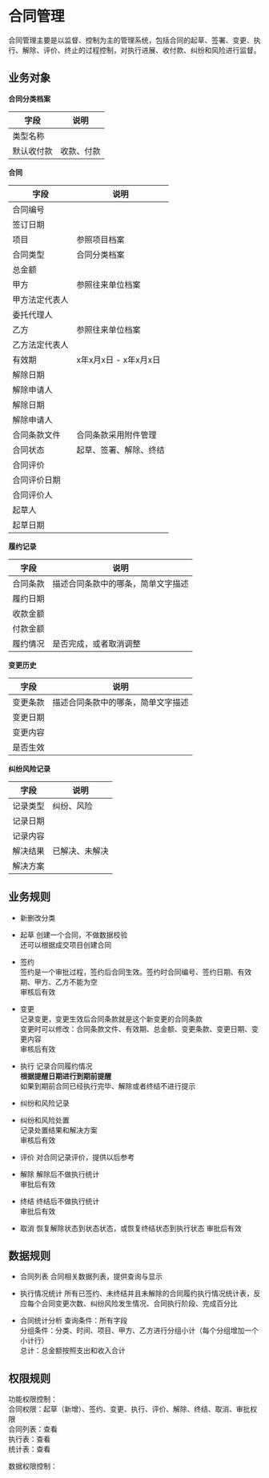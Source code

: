 # 合同管理

合同管理主要是以监督、控制为主的管理系统，包括合同的起草、签署、变更、执行、解除、评价、终止的过程控制，对执行进展、收付款、纠纷和风险进行监督。

## 业务对象

**合同分类档案**

| 字段          | 说明                                             |
|--------------|--------------------------------------------------|
| 类型名称      |                                                  |
| 默认收付款    | 收款、付款                                        |

**合同**

| 字段          | 说明                                             |
|--------------|--------------------------------------------------|
| 合同编号      |                                                  |
| 签订日期      |                                                  |
| 项目          | 参照项目档案                                      |
| 合同类型      | 合同分类档案                                      |
| 总金额        |                                                  |
| 甲方          | 参照往来单位档案                                  |
| 甲方法定代表人 |                                                  |
| 委托代理人     |                                                 |
| 乙方          |  参照往来单位档案                                 |
| 乙方法定代表人 |                                                  |
| 有效期        | x年x月x日 - x年x月x日                             |
| 解除日期      |                                                   |
| 解除申请人    |                                                   |
| 解除日期      |                                                   |
| 解除申请人    |                                                   |
| 合同条款文件   | 合同条款采用附件管理                               |
| 合同状态      | 起草、签署、解除、终结                              |
| 合同评价      |                                                   |
| 合同评价日期   |                                                   |
| 合同评价人     |                                                   |
| 起草人        |                                                   |
| 起草日期       |                                                   |

**履约记录**

| 字段          | 说明                                             |
|--------------|--------------------------------------------------|
| 合同条款      | 描述合同条款中的哪条，简单文字描述                  |
| 履约日期      |                                                  |
| 收款金额      |                                                  |
| 付款金额      |                                                  |
| 履约情况      | 是否完成，或者取消调整                             |


**变更历史**

| 字段          | 说明                                             |
|--------------|--------------------------------------------------|
| 变更条款      | 描述合同条款中的哪条，简单文字描述               |
| 变更日期      |                                                  |
| 变更内容      |                                                  |
| 是否生效      |                                                  |

**纠纷风险记录**

| 字段          | 说明                                             |
|--------------|--------------------------------------------------|
| 记录类型      | 纠纷、风险                                        |
| 记录日期      |                                                  |
| 记录内容      |                                                  |
| 解决结果      | 已解决、未解决                                    |
| 解决方案      |                                                  |

## 业务规则

+ 新删改分类

+ 起草
  创建一个合同，不做数据校验  
  还可以根据成交项目创建合同  

+ 签约  
  签约是一个审批过程，签约后合同生效。签约时合同编号、签约日期、有效期、甲方、乙方不能为空  
  审核后有效  

+ 变更  
  记录变更，变更生效后合同条款就是这个新变更的合同条款   
  变更时可以修改：合同条款文件、有效期、总金额、变更条款、变更日期、变更内容  
  审核后有效  

+ 执行
  记录合同履约情况  
  **根据提醒日期进行到期前提醒**  
  如果到期前合同已经执行完毕、解除或者终结不进行提示

+ 纠纷和风险记录
+ 纠纷和风险处置  
  记录处置结果和解决方案  
  审核后有效  

+ 评价
  对合同记录评价，提供以后参考  

+ 解除
  解除后不做执行统计  
  审批后有效  

+ 终结
  终结后不做执行统计  
  审批后有效  

+ 取消
  恢复解除状态到状态状态，或恢复终结状态到执行状态
  审批后有效  

## 数据规则

+ 合同列表
  合同相关数据列表，提供查询与显示  

+ 执行情况统计
  所有已签约、未终结并且未解除的合同履约执行情况统计表，反应每个合同变更次数、纠纷风险发生情况、合同执行阶段、完成百分比  

+ 合同统计分析
  查询条件：所有字段  
  分组条件：分类、时间、项目、甲方、乙方进行分组小计（每个分组增加一个小计行）  
  总计：总金额按照支出和收入合计  

## 权限规则

  功能权限控制：  
    合同权限：起草（新增）、签约、变更、执行、评价、解除、终结、取消、审批权限  
    合同列表：查看  
    执行表：查看  
    统计表：查看  


  数据权限控制：  
